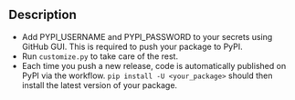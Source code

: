 ## Description
* Add PYPI_USERNAME and PYPI_PASSWORD to your secrets using GitHub GUI. This is required to push your package to PyPI.
* Run `customize.py` to take care of the rest.
* Each time you push a new release, code is automatically published on PyPI via the workflow. `pip install -U <your_package>` should then install the latest version of your package.
